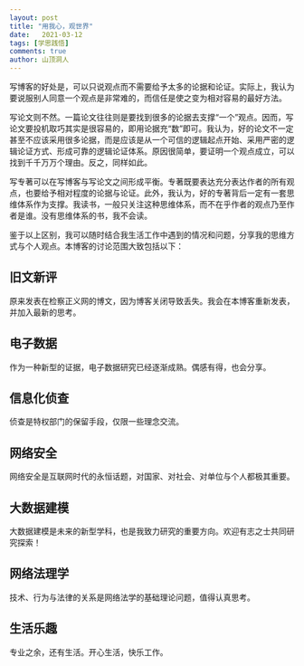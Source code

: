 ```yaml
---
layout: post
title: "用我心，观世界"
date:   2021-03-12
tags: [学思践悟]
comments: true
author: 山顶洞人
---
```


写博客的好处是，可以只说观点而不需要给予太多的论据和论证。实际上，我认为要说服别人同意一个观点是非常难的，而信任是使之变为相对容易的最好方法。

写论文则不然。一篇论文往往则是要找到很多的论据去支撑“一个”观点。因而，写论文要投机取巧其实是很容易的，即用论据充“数”即可。我认为，好的论文不一定甚至不应该采用很多论据，而是应该是从一个可信的逻辑起点开始、采用严密的逻辑论证方式、形成可靠的逻辑论证体系。原因很简单，要证明一个观点成立，可以找到千千万万个理由。反之，同样如此。

写专著可以在写博客与写论文之间形成平衡。专著既要表达充分表达作者的所有观点，也要给予相对程度的论据与论证。此外，我认为，好的专著背后一定有一套思维体系作为支撑。我读书，一般只关注这种思维体系，而不在乎作者的观点乃至作者是谁。没有思维体系的书，我不会读。

鉴于以上区别，我可以随时结合我生活工作中遇到的情况和问题，分享我的思维方式与个人观点。本博客的讨论范围大致包括以下：



## 旧文新评

原来发表在检察正义网的博文，因为博客关闭导致丢失。我会在本博客重新发表，并加入最新的思考。

## 电子数据

作为一种新型的证据，电子数据研究已经逐渐成熟。偶感有得，也会分享。

## 信息化侦查

侦查是特权部门的保留手段，仅限一些理念交流。

## 网络安全

网络安全是互联网时代的永恒话题，对国家、对社会、对单位与个人都极其重要。

## 大数据建模

大数据建模是未来的新型学科，也是我致力研究的重要方向。欢迎有志之士共同研究探索！

## 网络法理学

技术、行为与法律的关系是网络法学的基础理论问题，值得认真思考。

## 生活乐趣

专业之余，还有生活。开心生活，快乐工作。


